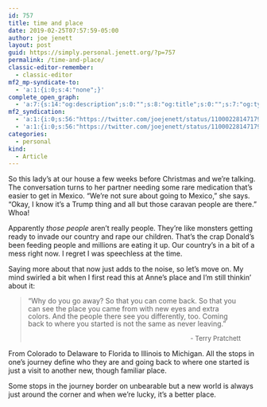```yaml
---
id: 757
title: time and place
date: 2019-02-25T07:57:59-05:00
author: joe jenett
layout: post
guid: https://simply.personal.jenett.org/?p=757
permalink: /time-and-place/
classic-editor-remember:
  - classic-editor
mf2_mp-syndicate-to:
  - 'a:1:{i:0;s:4:"none";}'
complete_open_graph:
  - 'a:7:{s:14:"og:description";s:0:"";s:8:"og:title";s:0:"";s:7:"og:type";s:0:"";s:12:"twitter:card";s:7:"summary";s:15:"twitter:creator";s:0:"";s:19:"twitter:description";s:0:"";s:8:"og:image";s:0:"";}'
mf2_syndication:
  - 'a:1:{i:0;s:56:"https://twitter.com/joejenett/status/1100022814717939713";}'
  - 'a:1:{i:0;s:56:"https://twitter.com/joejenett/status/1100022814717939713";}'
categories:
  - personal
kind:
  - Article
---
```

So this lady’s at our house a few weeks before Christmas and we’re talking. The conversation turns to her partner needing some rare medication that’s easier to get in Mexico. “We’re not sure about going to Mexico,” she says. “Okay, I know it’s a Trump thing and all but those caravan people are there.” Whoa!

Apparently _those people_ aren’t really people. They’re like monsters getting ready to invade our country and rape our children. That’s the crap Donald’s been feeding people and millions are eating it up. Our country’s in a bit of a mess right now. I regret I was speechless at the time.

Saying more about that now just adds to the noise, so let’s move on. My mind swirled a bit when I first read this at Anne’s place and I’m still thinkin’ about it:

<blockquote style="margin-right:36px;line-height:1.1em;">
  <p>
    “Why do you go away? So that you can come back. So that you can see the place you came from with new eyes and extra colors. And the people there see you differently, too. Coming back to where you started is not the same as never leaving.”
  </p>
  
  <div style="text-align: right; margin-top: 8px 8px 0 0; font-size: 13px;">
    - Terry Pratchett
  </div>
</blockquote>

From Colorado to Delaware to Florida to Illinois to Michigan. All the stops in one’s journey define who they are and going back to where one started is just a visit to another new, though familiar place.

Some stops in the journey border on unbearable but a new world is always just around the corner and when we’re lucky, it’s a better place.